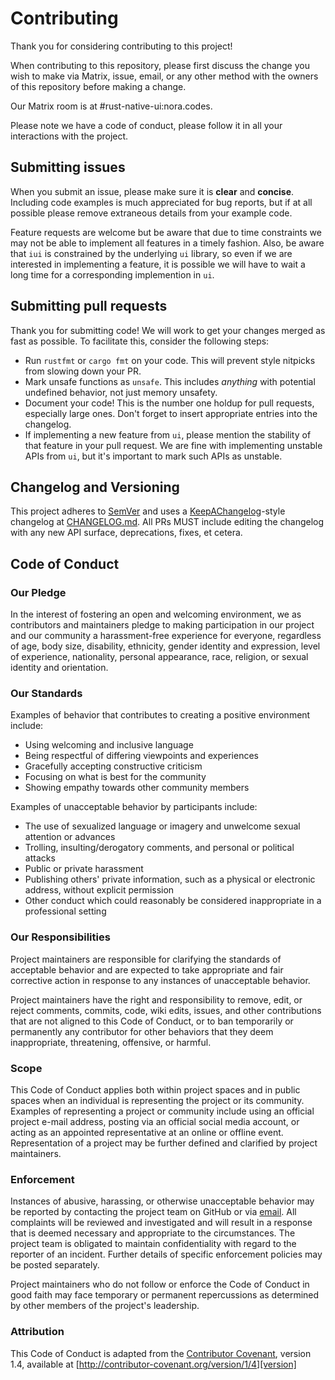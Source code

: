 # Contributing

Thank you for considering contributing to this project!


When contributing to this repository, please first discuss the change you wish to 
make via Matrix, issue, email, or any other method with the owners of this repository
before making a change. 

Our Matrix room is at #rust-native-ui:nora.codes.

Please note we have a code of conduct, please follow it in all your interactions 
with the project.

## Submitting issues

When you submit an issue, please make sure it is **clear** and **concise**.
Including code examples is much appreciated for bug reports, but if at all possible
please remove extraneous details from your example code.

Feature requests are welcome but be aware that due to time constraints we may not
be able to implement all features in a timely fashion. Also, be aware that `iui`
is constrained by the underlying `ui` library, so even if we are interested in
implementing a feature, it is possible we will have to wait a long time for
a corresponding implemention in `ui`.

## Submitting pull requests

Thank you for submitting code! We will work to get your changes merged as fast as
possible. To facilitate this, consider the following steps:

* Run `rustfmt` or `cargo fmt` on your code. This will prevent style nitpicks
from slowing down your PR.
* Mark unsafe functions as `unsafe`. This includes _anything_ with potential
undefined behavior, not just memory unsafety.
* Document your code! This is the number one holdup for pull requests, especially
large ones. Don't forget to insert appropriate entries into the changelog.
* If implementing a new feature from `ui`, please mention the stability of that
feature in your pull request. We are fine with implementing unstable APIs from
`ui`, but it's important to mark such APIs as unstable.

## Changelog and Versioning

This project adheres to [SemVer](https://semver.org) and uses a 
[KeepAChangelog](https://keepachangelog.com)-style changelog at 
[CHANGELOG.md](CHANGELOG.md). All PRs MUST include editing the changelog with any
new API surface, deprecations, fixes, et cetera.

## Code of Conduct

### Our Pledge

In the interest of fostering an open and welcoming environment, we as
contributors and maintainers pledge to making participation in our project and
our community a harassment-free experience for everyone, regardless of age, body
size, disability, ethnicity, gender identity and expression, level of experience,
nationality, personal appearance, race, religion, or sexual identity and
orientation.

### Our Standards

Examples of behavior that contributes to creating a positive environment
include:

* Using welcoming and inclusive language
* Being respectful of differing viewpoints and experiences
* Gracefully accepting constructive criticism
* Focusing on what is best for the community
* Showing empathy towards other community members

Examples of unacceptable behavior by participants include:

* The use of sexualized language or imagery and unwelcome sexual attention or
advances
* Trolling, insulting/derogatory comments, and personal or political attacks
* Public or private harassment
* Publishing others' private information, such as a physical or electronic
  address, without explicit permission
* Other conduct which could reasonably be considered inappropriate in a
  professional setting

### Our Responsibilities

Project maintainers are responsible for clarifying the standards of acceptable
behavior and are expected to take appropriate and fair corrective action in
response to any instances of unacceptable behavior.

Project maintainers have the right and responsibility to remove, edit, or
reject comments, commits, code, wiki edits, issues, and other contributions
that are not aligned to this Code of Conduct, or to ban temporarily or
permanently any contributor for other behaviors that they deem inappropriate,
threatening, offensive, or harmful.

### Scope

This Code of Conduct applies both within project spaces and in public spaces
when an individual is representing the project or its community. Examples of
representing a project or community include using an official project e-mail
address, posting via an official social media account, or acting as an appointed
representative at an online or offline event. Representation of a project may be
further defined and clarified by project maintainers.

### Enforcement

Instances of abusive, harassing, or otherwise unacceptable behavior may be
reported by contacting the project team on GitHub or via [email](mailto:lfstindall@gmail.com). All
complaints will be reviewed and investigated and will result in a response that
is deemed necessary and appropriate to the circumstances. The project team is
obligated to maintain confidentiality with regard to the reporter of an incident.
Further details of specific enforcement policies may be posted separately.

Project maintainers who do not follow or enforce the Code of Conduct in good
faith may face temporary or permanent repercussions as determined by other
members of the project's leadership.

### Attribution

This Code of Conduct is adapted from the [Contributor Covenant][homepage], version 1.4,
available at [http://contributor-covenant.org/version/1/4][version]

[homepage]: http://contributor-covenant.org
[version]: http://contributor-covenant.org/version/1/4/
